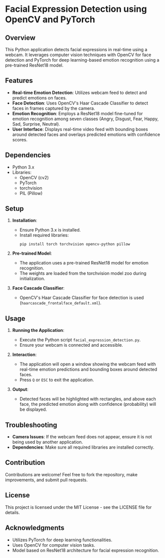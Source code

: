 # Facial Expression Detection using OpenCV and PyTorch

## Overview
This Python application detects facial expressions in real-time using a webcam. It leverages computer vision techniques with OpenCV for face detection and PyTorch for deep learning-based emotion recognition using a pre-trained ResNet18 model.

## Features
- **Real-time Emotion Detection**: Utilizes webcam feed to detect and predict emotions on faces.
- **Face Detection**: Uses OpenCV's Haar Cascade Classifier to detect faces in frames captured by the camera.
- **Emotion Recognition**: Employs a ResNet18 model fine-tuned for emotion recognition among seven classes (Angry, Disgust, Fear, Happy, Sad, Surprise, Neutral).
- **User Interface**: Displays real-time video feed with bounding boxes around detected faces and overlays predicted emotions with confidence scores.

## Dependencies
- Python 3.x
- Libraries:
  - OpenCV (cv2)
  - PyTorch
  - torchvision
  - PIL (Pillow)
  
## Setup
1. **Installation**:
   - Ensure Python 3.x is installed.
   - Install required libraries:
     ```
     pip install torch torchvision opencv-python pillow
     ```

2. **Pre-trained Model**:
   - The application uses a pre-trained ResNet18 model for emotion recognition.
   - The weights are loaded from the torchvision model zoo during initialization.

3. **Face Cascade Classifier**:
   - OpenCV's Haar Cascade Classifier for face detection is used (`haarcascade_frontalface_default.xml`).

## Usage
1. **Running the Application**:
   - Execute the Python script `facial_expression_detection.py`.
   - Ensure your webcam is connected and accessible.

2. **Interaction**:
   - The application will open a window showing the webcam feed with real-time emotion predictions and bounding boxes around detected faces.
   - Press `Q` or `ESC` to exit the application.

3. **Output**:
   - Detected faces will be highlighted with rectangles, and above each face, the predicted emotion along with confidence (probability) will be displayed.

## Troubleshooting
- **Camera Issues**: If the webcam feed does not appear, ensure it is not being used by another application.
- **Dependencies**: Make sure all required libraries are installed correctly.

## Contribution
Contributions are welcome! Feel free to fork the repository, make improvements, and submit pull requests.

## License
This project is licensed under the MIT License - see the LICENSE file for details.

## Acknowledgments
- Utilizes PyTorch for deep learning functionalities.
- Uses OpenCV for computer vision tasks.
- Model based on ResNet18 architecture for facial expression recognition.
